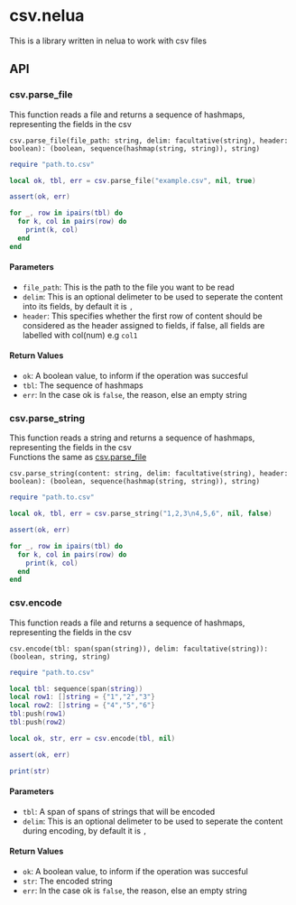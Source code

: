 # csv.nelua

This is a library written in nelua to work with csv files

## API

### csv.parse_file

This function reads a file and returns a sequence of hashmaps, representing the fields in the csv

`csv.parse_file(file_path: string, delim: facultative(string), header: boolean): (boolean, sequence(hashmap(string, string)), string)`

```lua
require "path.to.csv"

local ok, tbl, err = csv.parse_file("example.csv", nil, true)

assert(ok, err)

for _, row in ipairs(tbl) do
  for k, col in pairs(row) do
    print(k, col)
  end
end
```

#### Parameters

- `file_path`: This is the path to the file you want to be read
- `delim`: This is an optional delimeter to be used to seperate the content into its fields, by default it is `,`
- `header`: This specifies whether the first row of content should be considered as the header assigned to fields, if false, all fields are labelled with col(num) e.g `col1`

#### Return Values

- `ok`: A boolean value, to inform if the operation was succesful
- `tbl`: The sequence of hashmaps
- `err`: In the case ok is `false`, the reason, else an empty string

### csv.parse_string

This function reads a string and returns a sequence of hashmaps, representing the fields in the csv  
Functions the same as [csv.parse_file](#csvparse_file)

`csv.parse_string(content: string, delim: facultative(string), header: boolean): (boolean, sequence(hashmap(string, string)), string)`

```lua
require "path.to.csv"

local ok, tbl, err = csv.parse_string("1,2,3\n4,5,6", nil, false)

assert(ok, err)

for _, row in ipairs(tbl) do
  for k, col in pairs(row) do
    print(k, col)
  end
end
```
### csv.encode

This function reads a file and returns a sequence of hashmaps, representing the fields in the csv

`csv.encode(tbl: span(span(string)), delim: facultative(string)): (boolean, string, string)`

```lua
require "path.to.csv"

local tbl: sequence(span(string))
local row1: []string = {"1","2","3"}
local row2: []string = {"4","5","6"}
tbl:push(row1)
tbl:push(row2)

local ok, str, err = csv.encode(tbl, nil)

assert(ok, err)

print(str)
```

#### Parameters

- `tbl`: A span of spans of strings that will be encoded
- `delim`: This is an optional delimeter to be used to seperate the content during encoding, by default it is `,`

#### Return Values

- `ok`: A boolean value, to inform if the operation was succesful
- `str`: The encoded string
- `err`: In the case ok is `false`, the reason, else an empty string

